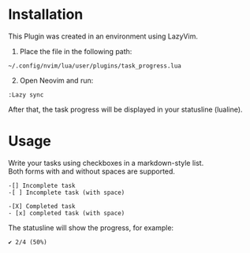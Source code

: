 # Installation

This Plugin was created in an environment using LazyVim.
1. Place the file in the following path:
```
~/.config/nvim/lua/user/plugins/task_progress.lua
```

2. Open Neovim and run:
```
:Lazy sync
```
After that, the task progress will be displayed in your statusline (lualine).

# Usage

Write your tasks using checkboxes in a markdown-style list.  
Both forms with and without spaces are supported.

```
-[] Incomplete task
-[ ] Incomplete task (with space)

-[X] Completed task
- [x] completed task (with space)
```

The statusline will show the progress, for example:
```
✔ 2/4 (50%)
```


